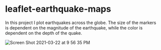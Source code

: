 # leaflet-earthquake-maps
In this project I plot earthquakes across the globe. The size of the markers is dependent on the magnitude of the earthquake, while the color is dependent on the depth of the quake. 



![Screen Shot 2021-03-22 at 9 56 35 PM](https://user-images.githubusercontent.com/69011929/112095341-90a4c600-8b59-11eb-9971-cc8090b4ba99.png)
